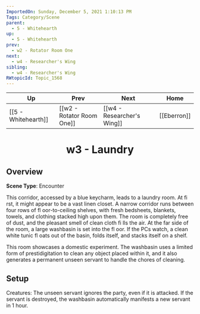 ```yaml
---
ImportedOn: Sunday, December 5, 2021 1:10:13 PM
Tags: Category/Scene
parent:
  - 5 - Whitehearth
up:
  - 5 - Whitehearth
prev:
  - w2 - Rotator Room One
next:
  - w4 - Researcher's Wing
sibling:
  - w4 - Researcher's Wing
RWtopicId: Topic_1568
---
```


| Up | Prev | Next | Home |
|----|------|------|------|
| [[5 - Whitehearth]] | [[w2 - Rotator Room One]] | [[w4 - Researcher's Wing]] | [[Eberron]] |

# <center>w3 - Laundry</center>

## Overview

**Scene Type**: Encounter

This corridor, accessed by a blue keycharm, leads to a laundry room. At fi rst, it might appear to be a vast linen closet. A narrow corridor runs between four rows of fl oor-to-ceiling shelves, with fresh bedsheets, blankets, towels, and clothing stacked high upon them. The room is completely free of dust, and the pleasant smell of clean cloth fi lls the air. At the far side of the room, a large washbasin is set into the fl oor. If the PCs watch, a clean white tunic fl oats out of the basin, folds itself, and stacks itself on a shelf. 

This room showcases a domestic experiment. The washbasin uses a limited form of prestidigitation to clean any object placed within it, and it also generates a permanent unseen servant to handle the chores of cleaning. 

## Setup

Creatures: The unseen servant ignores the party, even if it is attacked. If the servant is destroyed, the washbasin automatically manifests a new servant in 1 hour.
